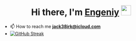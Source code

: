 <h1 align="center">Hi there, I'm <a href="https://github.com/Evgen-ios" target="_blank">Engeniy</a> 
<img src="https://github.com/blackcater/blackcater/raw/main/images/Hi.gif" height="32" width="32"/></h1>

- 📫 How to reach me **jack38irk@icloud.com**
- 
  [![GitHub Streak](https://streak-stats.demolab.com?user=Evgen-ios&theme=blue-green)](https://git.io/streak-stats)
